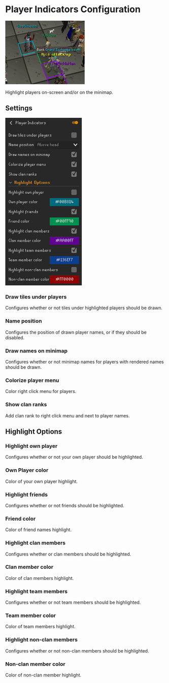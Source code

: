 # Player Indicators Configuration

![playerindicators](img/player-indicators/player_indicators_example.png)

Highlight players on-screen and/or on the minimap.

## Settings

<img width="241" alt="Screen Shot 2020-06-12 at 2 25 14 AM" src="img/player-indicators/player_indicators_config.png">

### Draw tiles under players

Configures whether or not tiles under highlighted players should be drawn.

### Name position

Configures the position of drawn player names, or if they should be disabled.

### Draw names on minimap

Configures whether or not minimap names for players with rendered names should be drawn.

### Colorize player menu

Color right click menu for players.

### Show clan ranks

Add clan rank to right click menu and next to player names.

## Highlight Options

### Highlight own player

Configures whether or not your own player should be highlighted.

### Own Player color

Color of your own player highlight.

### Highlight friends

Configures whether or not friends should be highlighted.

### Friend color

Color of friend names highlight.

### Highlight clan members

Configures whether or clan members should be highlighted.

### Clan member color

Color of clan members highlight.

### Highlight team members

Configures whether or not team members should be highlighted.

### Team member color

Color of team members highlight.

### Highlight non-clan members

Configures whether or not non-clan members should be highlighted.

### Non-clan member color

Color of non-clan member highlight.
